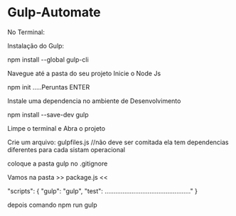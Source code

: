 # Gulp-Automate

No Terminal:

Instalação do Gulp:

npm install --global gulp-cli

Navegue até a pasta do seu projeto
Inicie o Node Js

npm init .....Peruntas ENTER

Instale uma dependencia no ambiente de Desenvolvimento

npm install --save-dev gulp

Limpe o terminal e Abra o projeto


Crie um arquivo:
gulpfiles.js //não deve ser comitada ela tem dependencias diferentes para cada sistam operacional

coloque a pasta gulp no .gitignore


Vamos na pasta >> package.js <<

"scripts": {
    "gulp": "gulp",
    "test": ................................................"
}

depois comando
npm run gulp

